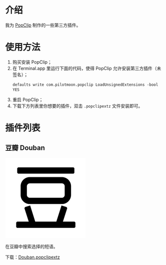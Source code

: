 # 介绍
我为 [PopClip](http://pilotmoon.com/popclip/) 制作的一些第三方插件。  

# 使用方法  
1. 购买安装 PopClip；
2. 在 Terminal.app 里运行下面的代码，使得 PopClip 允许安装第三方插件（未签名）；
    ```
    defaults write com.pilotmoon.popclip LoadUnsignedExtensions -bool YES
    ```
3. 重启 PopClip；
4. 下载下方列表里你想要的插件，双击 `.popclipextz` 文件安装即可。

# 插件列表

## 豆瓣 Douban
  
![Douban](https://github.com/geekdada/PopClip-Extensions/blob/master/Douban.popclipext/Doubanicon.png?raw=true)  

在豆瓣中搜索选择的短语。

下载：[Douban.popclipextz](https://github.com/geekdada/PopClip-Extensions/blob/master/Downloads/Douban.popclipextz?raw=true)  
